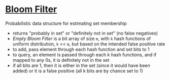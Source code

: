 # [Bloom Filter](https://en.wikipedia.org/wiki/Bloom_filter)
Probabilistic data structure for estimating set membership
- returns "probably in set" or "definitely not in set" (no false negatives)
- *Empty Bloom Filter* is a bit array of size `m`, with `k` hash functions of uniform distribution, `k` << `m`, but based on the intended false positive rate
- to add, pass element through each hash function and set bits to 1
- to query, an element is passed through each k hash functions, and if mapped to any 0s, it is definitely not in the set
- if all bits are 1, then it is either in the set (since it would have been added) or it is a false positive (all k bits are by chance set to 1)
